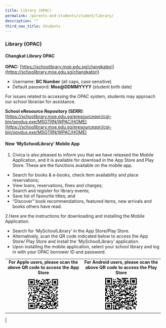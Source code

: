 ```yaml
---
title: Library (OPAC)
permalink: /parents-and-students/student/library/
description: ""
third_nav_title: Students
---
```

### **Library (OPAC)**
#### **Changkat Library OPAC**
**OPAC:** [https://schoolibrary.moe.edu.sg/changkatpri](https://schoolibrary.moe.edu.sg/changkatpri)

*   Username: **BC Number** (all caps, case sensitive)
*   Default password: **Moe@DDMMYYYY** (student birth date)

For issues related to accessing the OPAC system, students may approach our school librarian for assistance.

**School eResource Repository (SERR)**:<br>
[https://schoolibrary.moe.edu.sg/eresourcespri/cgi-bin/spydus.exe/MSGTRN/WPAC/HOME](https://schoolibrary.moe.edu.sg/eresourcespri/cgi-bin/spydus.exe/MSGTRN/WPAC/HOME)

#### **New ‘MySchoolLibrary’ Mobile App**
1.  Civica is also pleased to inform you that we have released the Mobile Application, and it is available for download in the App Store and Play Store. These are the functions available on the mobile app.
*   Search for books & e-books, check item availability and place reservations;
*   View loans, reservations, fines and charges;
*   Search and register for library events;
*   Save list of favourite titles; and
*   “Discover” book recommendations, featured items, new arrivals and books others have read.

2.Here are the instructions for downloading and installing the Mobile Application.
*   Search for ‘MySchoolLibrary’ in the App Store/Play Store.
*   Alternatively, scan the QR code indicated below to access the App Store/ Play Store and install the ‘MySchoolLibrary’ application.
*   Upon installing the mobile application, select your school library and log in with your OPAC borrower ID and password.

|  |  |
|:---:|:---:|
| **For Apple users, please scan the above QR code to access the App Store** | **For Android users, please scan the above QR code to access the Play Store** |
| <img src="/images/appleqr.png" style="width:45%"> | <img src="/images/ANDROID.png" style="width:45%"> |
|